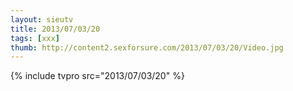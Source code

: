 ```yaml
--- 
layout: sieutv
title: 2013/07/03/20
tags: [xxx]
thumb: http://content2.sexforsure.com/2013/07/03/20/Video.jpg
---
```

{% include tvpro src="2013/07/03/20" %} 
